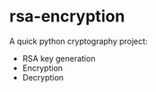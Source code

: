 # rsa-encryption
A quick python cryptography project:
- RSA key generation
- Encryption 
- Decryption
